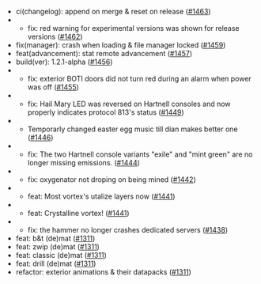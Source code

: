 - ci(changelog): append on merge & reset on release ([#1463](https://github.com/amblelabs/ait/pull/1463))
- - fix: red warning for experimental versions was shown for release versions ([#1462](https://github.com/amblelabs/ait/pull/1462))
- fix(manager): crash when loading & file manager locked ([#1459](https://github.com/amblelabs/ait/pull/1459))
- feat(advancement): stat remote advancement ([#1457](https://github.com/amblelabs/ait/pull/1457))
- build(ver): 1.2.1-alpha ([#1456](https://github.com/amblelabs/ait/pull/1456))
- - fix: exterior BOTI doors did not turn red during an alarm when power was off ([#1455](https://github.com/amblelabs/ait/pull/1455))
- - fix: Hail Mary LED was reversed on Hartnell consoles and now properly indicates protocol 813's status ([#1449](https://github.com/amblelabs/ait/pull/1449))
- - Temporarly changed easter egg music till dian makes better one ([#1446](https://github.com/amblelabs/ait/pull/1446))
- - fix: The two Hartnell console variants "exile" and "mint green" are no longer missing emissions. ([#1444](https://github.com/amblelabs/ait/pull/1444))
- - fix: oxygenator not droping on being mined ([#1442](https://github.com/amblelabs/ait/pull/1442))
- - feat: Most vortex's utalize layers now ([#1441](https://github.com/amblelabs/ait/pull/1441))
- - feat: Crystalline vortex! ([#1441](https://github.com/amblelabs/ait/pull/1441))
- - fix: the hammer no longer crashes dedicated servers ([#1438](https://github.com/amblelabs/ait/pull/1438))
- feat: b&t (de)mat ([#1311](https://github.com/amblelabs/ait/pull/1311))
- feat: zwip (de)mat ([#1311](https://github.com/amblelabs/ait/pull/1311))
- feat: classic (de)mat ([#1311](https://github.com/amblelabs/ait/pull/1311))
- feat: drill (de)mat ([#1311](https://github.com/amblelabs/ait/pull/1311))
- refactor: exterior animations & their datapacks ([#1311](https://github.com/amblelabs/ait/pull/1311))
